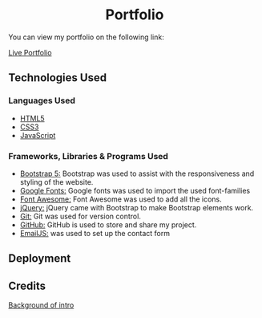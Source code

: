 <h1 align="center">Portfolio</h1>

You can view my portfolio on the following link:

[Live Portfolio]()

## Technologies Used

### Languages Used
-   [HTML5](https://en.wikipedia.org/wiki/HTML5)
-   [CSS3](https://en.wikipedia.org/wiki/Cascading_Style_Sheets)
-   [JavaScript](https://www.javascript.com/)

### Frameworks, Libraries & Programs Used
-   [Bootstrap 5:](https://getbootstrap.com/docs/4.4/getting-started/introduction/)
    Bootstrap was used to assist with the responsiveness and styling of the website. 
-   [Google Fonts:](https://fonts.google.com/)
    Google fonts was used to import the used font-families
-   [Font Awesome:](https://fontawesome.com/)
    Font Awesome was used to add all the icons.
-   [jQuery:](https://jquery.com/)
    jQuery came with Bootstrap to make Bootstrap elements work.
-   [Git:](https://git-scm.com/)
    Git was used for version control.
-   [GitHub:](https://github.com/)
    GitHub is used to store and share my project.
-   [EmailJS:](https://www.emailjs.com/) was used to set up the contact form

## Deployment


## Credits

[Background of intro](https://img.freepik.com/free-photo/gradient-earth-tone-background-soft-vintage-style_53876-125325.jpg?w=996&t=st=1693256397~exp=1693256997~hmac=16047fa4d992d9170ec78df0c6504943882ad2b5d95a5a9558fdef25c512ad8e)